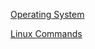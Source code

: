 
[Operating System](https://www.geeksforgeeks.org/operating-systems/)

[Linux Commands](https://www.geeksforgeeks.org/linux-commands/)
